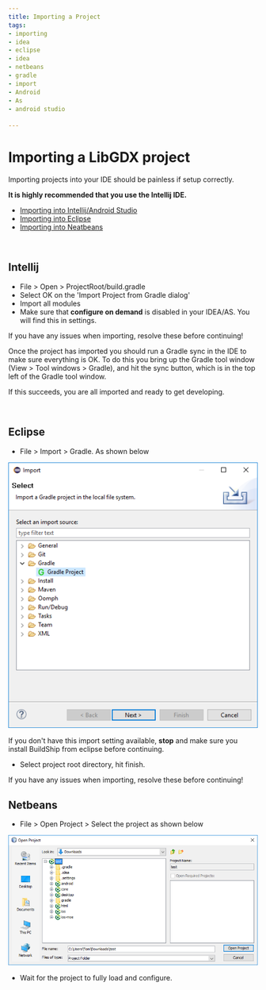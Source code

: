 ```yaml
---
title: Importing a Project
tags:
- importing
- idea
- eclipse
- idea
- netbeans
- gradle
- import
- Android
- As
- android studio

---
```


<h1> Importing a LibGDX project </h1>

Importing projects into your IDE should be painless if setup correctly.

<div class="well info">
    <strong>
    It is highly recommended that you use the Intellij IDE.
    </strong>
</div>

- [Importing into Intellij/Android Studio](#intellij)
- [Importing into Eclipse](#eclipse)
- [Importing into Neatbeans](#netbeans)


<br>

## Intellij

- File > Open > ProjectRoot/build.gradle
- Select OK on the 'Import Project from Gradle dialog'
- Import all modules
- Make sure that <strong>configure on demand</strong> is disabled in your IDEA/AS. You will find this in settings.

<div class="well error">
If you have any issues when importing, resolve these before continuing!
</div>

Once the project has imported you should run a Gradle sync in the IDE to make sure everything is OK.
To do this you bring up the Gradle tool window (View > Tool windows > Gradle), and hit the sync button, which is in the top left of the 
Gradle tool window.

If this succeeds, you are all imported and ready to get developing.

<br>

## Eclipse

- File > Import > Gradle.  As shown below

![eclipseimport](../../img/docs/eclipseimport.png)


<div class="well error">
If you don't have this import setting available, <strong>stop</strong> and make sure you install BuildShip from eclipse before continuing.
</div>

- Select project root directory, hit finish.

<div class="well error">
If you have any issues when importing, resolve these before continuing!
</div>

## Netbeans

- File > Open Project > Select the project as shown below

![netbeansimport](../../img/docs/netbeansimport.png)

- Wait for the project to fully load and configure.

